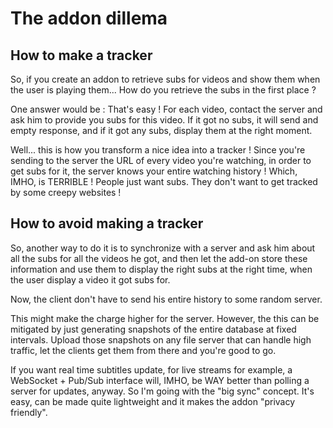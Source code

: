# The addon dillema

## How to make a tracker

So, if you create an addon to retrieve subs for videos and show
them when the user is playing them... How do you retrieve the
subs in the first place ?

One answer would be : That's easy ! For each video, contact the
server and ask him to provide you subs for this video. If it
got no subs, it will send and empty response, and if it got
any subs, display them at the right moment.

Well... this is how you transform a nice idea into a tracker !
Since you're sending to the server the URL of every video you're
watching, in order to get subs for it, the server knows your
entire watching history !
Which, IMHO, is TERRIBLE ! People just want subs. They don't
want to get tracked by some creepy websites !

## How to avoid making a tracker

So, another way to do it is to synchronize with a server and
ask him about all the subs for all the videos he got, and then
let the add-on store these information and use them to display
the right subs at the right time, when the user display a
video it got subs for.

Now, the client don't have to send his entire history to some
random server.

This might make the charge higher for the server. However, the
this can be mitigated by just generating snapshots of the entire
database at fixed intervals. Upload those snapshots on any file
server that can handle high traffic, let the clients get them
from there and you're good to go.

If you want real time subtitles update, for live streams for
example, a WebSocket + Pub/Sub interface will, IMHO, be WAY
better than polling a server for updates, anyway.
So I'm going with the "big sync" concept. It's easy, can
be made quite lightweight and it makes the addon
"privacy friendly".
